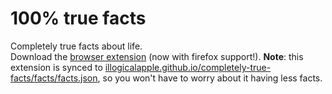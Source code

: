 # **100%** true facts
Completely true facts about life.  
Download the [browser extension](https://github.com/illogicalapple/facts-browser-extension/releases/latest) (now with firefox support!). **Note**: this extension is synced to [illogicalapple.github.io/completely-true-facts/facts/facts.json](https://illogicalapple.github.io/completely-true-facts/facts/facts.json), so you won't have to worry about it having less facts.
